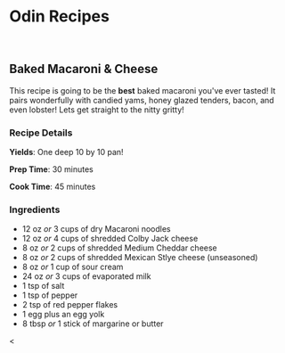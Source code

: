 <!DOCTYPE html>
<html>
<head>
  <meta charset="UTF-8">
  <link rel="stylesheet" type ="text/css" href="styles.css" />
</head>
<body>
  <h1>Odin Recipes</h1>
 <br>
 <div>
   <h2>Baked Macaroni & Cheese</h2>
  </div>
 <div>
   This recipe is going to be the <strong>best</strong> baked macaroni you've ever tasted! It pairs wonderfully with candied yams, honey glazed tenders, bacon, and even lobster! Lets get straight to the nitty gritty!
  </div>
  <div>
  </div>
  <div>
    <h3>Recipe Details</h3>
    <p><strong>Yields</strong>: One deep 10 by 10 pan!</p>
    <p><strong>Prep Time</strong>: 30 minutes</p>
    <p><strong>Cook Time</strong>: 45 minutes</p>
    
    
  </div>
 <div>
 <h3>Ingredients</h3>
    <ul>
      <li>12 oz <em>or</em> 3 cups of dry Macaroni noodles</li>
      <li>12 oz <em>or</em> 4 cups of shredded Colby Jack cheese</li>
      <li>8 oz <em>or</em> 2 cups of shredded Medium Cheddar cheese</li>
      <li>8 oz <em>or</em> 2 cups of shredded Mexican Stlye cheese (unseasoned)</li>
      <li>8 oz <em>or</em> 1 cup of sour cream</li>
      <li>24 oz <em>or</em> 3 cups of evaporated milk</li>
      <li>1 tsp of salt</li>
      <li>1 tsp of pepper</li>
      <li>2 tsp of red pepper flakes</li>
      <li>1 egg plus an egg yolk</li>
      <li>8 tbsp <em>or</em> 1 stick of margarine or butter</li>
      
   </ul>
  </div>
  <div>
    <
   
    
        
      
   </ul>
 </div>
  
</body>
</html>
